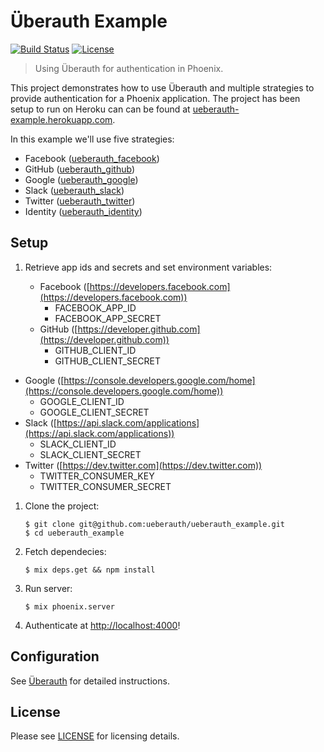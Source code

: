 # Überauth Example
[![Build Status][travis-img]][travis] [![License][license-img]][license]

[travis-img]: https://travis-ci.org/ueberauth/ueberauth_example.png?branch=master
[travis]: https://travis-ci.org/ueberauth/ueberauth_example
[license-img]: http://img.shields.io/badge/license-MIT-brightgreen.svg
[license]: http://opensource.org/licenses/MIT

> Using Überauth for authentication in Phoenix.

This project demonstrates how to use Überauth and multiple strategies to provide authentication for a Phoenix application.  The project has been setup to run on Heroku can can be found at [ueberauth-example.herokuapp.com](https://ueberauth-example.herokuapp.com).

In this example we'll use five strategies:

+ Facebook ([ueberauth_facebook](https://github.com/ueberauth/ueberauth_facebook))
+ GitHub ([ueberauth_github](https://github.com/ueberauth/ueberauth_github))
+ Google ([ueberauth_google](https://github.com/ueberauth/ueberauth_google))
+ Slack ([ueberauth_slack](https://github.com/ueberauth/ueberauth_slack))
+ Twitter ([ueberauth_twitter](https://github.com/ueberauth/ueberauth_twitter))
+ Identity ([ueberauth_identity](https://github.com/ueberauth/ueberauth_identity))

## Setup

1. Retrieve app ids and secrets and set environment variables:

	+ Facebook ([https://developers.facebook.com](https://developers.facebook.com))
		+ FACEBOOK_APP_ID
		+ FACEBOOK_APP_SECRET
	+ GitHub ([https://developer.github.com](https://developer.github.com))
		+ GITHUB_CLIENT_ID
		+ GITHUB_CLIENT_SECRET
  + Google ([https://console.developers.google.com/home](https://console.developers.google.com/home))
    + GOOGLE_CLIENT_ID
    + GOOGLE_CLIENT_SECRET
  + Slack ([https://api.slack.com/applications](https://api.slack.com/applications))
    + SLACK_CLIENT_ID
    + SLACK_CLIENT_SECRET
  + Twitter ([https://dev.twitter.com](https://dev.twitter.com))
    + TWITTER_CONSUMER_KEY
    + TWITTER_CONSUMER_SECRET

1. Clone the project:

	```shell
	$ git clone git@github.com:ueberauth/ueberauth_example.git
	$ cd ueberauth_example
	```

1. Fetch dependecies:

	```shell
	$ mix deps.get && npm install
	```

1. Run server:

	```shell
	$ mix phoenix.server
	```

1. Authenticate at [http://localhost:4000](http://localhost:4000)!

## Configuration

See [Überauth](https://github.com/ueberauth/ueberauth) for detailed instructions.

## License

Please see [LICENSE](https://github.com/ueberauth/ueberauth_example/blob/master/LICENSE) for licensing details.
